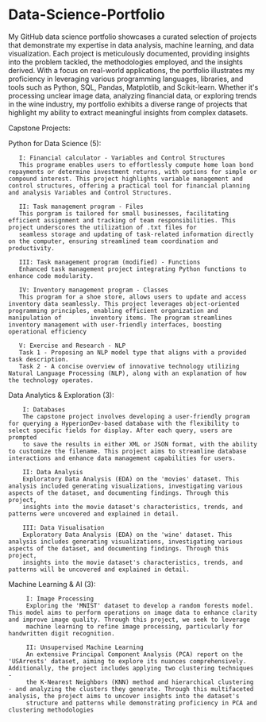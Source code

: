 # Data-Science-Portfolio
 My GitHub data science portfolio showcases a curated selection of projects that demonstrate my expertise in data analysis, machine learning, and data visualization. Each project is meticulously documented, providing insights into the problem tackled, the methodologies employed, and the insights derived. With a focus on real-world applications, the portfolio illustrates my proficiency in leveraging various programming languages, libraries, and tools such as Python, SQL, Pandas, Matplotlib, and Scikit-learn. Whether it's processing unclear image data, analyzing financial data, or exploring trends in the wine industry, my portfolio exhibits a diverse range of projects that highlight my ability to extract meaningful insights from complex datasets.

Capstone Projects:

Python for Data Science (5):

       I: Financial calculator - Variables and Control Structures
       This programe enables users to effortlessly compute home loan bond repayments or determine investment returns, with options for simple or compound interest. This project highlights variable management and          control structures, offering a practical tool for financial planning and analysis Variables and Control Structures.
       
       II: Task management program - Files
       This porgram is tailored for small businesses, facilitating efficient assignment and tracking of team responsibilities. This project underscores the utilization of .txt files for     
       seamless storage and updating of task-related information directly on the computer, ensuring streamlined team coordination and productivity.
       
       III: Task management program (modified) - Functions
       Enhanced task management project integrating Python functions to enhance code modularity.
       
       IV: Inventory management program - Classes
       This program for a shoe store, allows users to update and access inventory data seamlessly. This project leverages object-oriented programming principles, enabling efficient organization and manipulation of        inventory items. The program streamlines inventory management with user-friendly interfaces, boosting operational efficiency
       
       V: Exercise and Research - NLP
       Task 1 - Proposing an NLP model type that aligns with a provided task description.
       Task 2 - A concise overview of innovative technology utilizing Natural Language Processing (NLP), along with an explanation of how the technology operates.

Data Analytics & Exploration (3):

        I: Databases
        The capstone project involves developing a user-friendly program for querying a HyperionDev-based database with the flexibility to select specific fields for display. After each query, users are prompted   
        to save the results in either XML or JSON format, with the ability to customize the filename. This project aims to streamline database interactions and enhance data management capabilities for users.
        
        II: Data Analysis
        Exploratory Data Analysis (EDA) on the 'movies' dataset. This analysis included generating visualizations, investigating various aspects of the dataset, and documenting findings. Through this project, 
        insights into the movie dataset's characteristics, trends, and patterns were uncovered and explained in detail.
        
        III: Data Visualisation
        Exploratory Data Analysis (EDA) on the 'wine' dataset. This analysis includes generating visualizations, investigating various aspects of the dataset, and documenting findings. Through this project,   
        insights into the movie dataset's characteristics, trends, and patterns will be uncovered and explained in detail.

Machine Learning & AI (3):

         I: Image Processing
         Exploring the 'MNIST' dataset to develop a random forests model. This model aims to perform operations on image data to enhance clarity and improve image quality. Through this project, we seek to leverage 
         machine learning to refine image processing, particularly for handwritten digit recognition.
         
         II: Unsupervised Machine Learning
         An extensive Principal Component Analysis (PCA) report on the 'USArrests' dataset, aiming to explore its nuances comprehensively. Additionally, the project includes applying two clustering techniques - 
         the K-Nearest Neighbors (KNN) method and hierarchical clustering - and analyzing the clusters they generate. Through this multifaceted analysis, the project aims to uncover insights into the dataset's 
         structure and patterns while demonstrating proficiency in PCA and clustering methodologies
